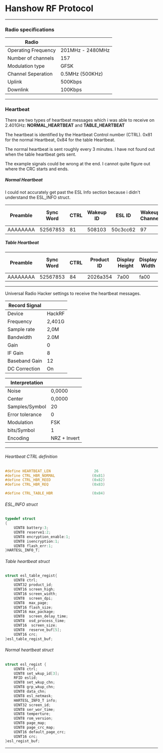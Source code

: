# Hanshow RF Protocol

---

### Radio specifications

| Radio               |                  |
| ------------------- | ---------------- |
| Operating Frequency | 201MHz - 2480MHz |
| Number of channels  | 157              |
| Modulation type     | GFSK             |
| Channel Seperation  | 0.5MHz (500KHz)  |
| Uplink              | 500Kbps          |
| Downlink            | 100Kbps          |

---

### Heartbeat

There are two types of heartbeat messages which i was able to receive on 2.401GHz: **NORMAL_HEARTBEAT** and **TABLE_HEARTBEAT**

The  heartbeat is identified by the Heartbeat Control number (CTRL). 0x81 for the normal Heartbeat, 0x84 for the table Heartbeat. 

The normal heartbeat is sent roughly every 3 minutes. I have not found out when the table heartbeat gets sent.

The example signals could be wrong at the end. I cannot quite figure out where the CRC starts and ends.

##### Normal Heartbeat

I could not accurately get past the ESL Info section because i didn't understand the ESL_INFO struct.

| Preamble | Sync Word | CTRL | Wakeup ID | ESL ID   | Wakeup Channel | Group wakeup channel | Data Channel | Netmask | ESL Info | Display ID | Display Temperature | ROM Version | Page Map | Page CRC Map | Default CRC Page | CRC  |
| -------- | --------- | ---- | --------- | -------- | -------------- | -------------------- | ------------ | ------- | -------- | ---------- | ------------------- | ----------- | -------- | ------------ | ---------------- | ---- |
| AAAAAAAA | 52567853  | 81   | 508103    | 50c3cc62 | 97             | 97                   | 97           | 1d      | 23       | 2026a354   | 04                  | 0c          | 25       | fc           | 3400             | 00cb |

##### Table Heartbeat

| Preamble | Sync Word | CTRL | Product ID | Display Height | Display Width | Display DPI | Max Page | Flash Size | Max Package | Display Delay Time | OSD Process Time | Display Size | Reserve Buffer | CRC  |
| -------- | --------- | ---- | ---------- | -------------- | ------------- | ----------- | -------- | ---------- | ----------- | ------------------ | ---------------- | ------------ | -------------- | ---- |
| AAAAAAAA | 52567853  | 84   | 2026a354   | 7a00           | fa00          | 83          | 04       | e800       | cc00        | 14                 | 01               | d500         | 0020030000     | e21f |

---

Universal Radio Hacker settings to receive the heartbeat messages.

| Record Signal |        |
| ------------- | ------ |
| Device        | HackRF |
| Frequency     | 2,401G |
| Sample rate   | 2,0M   |
| Bandwidth     | 2.0M   |
| Gain          | 0      |
| IF Gain       | 8      |
| Baseband Gain | 12     |
| DC Correction | On     |


| Interpretation  |              |
| --------------- | ------------ |
| Noise           | 0,0000       |
| Center          | 0,0000       |
| Samples/Symbol  | 20           |
| Error tolerance | 0            |
| Modulation      | FSK          |
| bits/Symbol     | 1            |
| Encoding        | NRZ + Invert |

---

###### Heartbeat CTRL definition

```c
#define HEARTBEAT_LEN                    26
#define CTRL_HBR_NORMAL                 (0x81)
#define CTRL_HBR_REED                   (0x82)
#define CTRL_HBR_REQ                    (0x83)

#define CTRL_TABLE_HBR                  (0x84)
```

###### ESL_INFO struct 

```c
typedef struct
{
    UINT8 battery:3;
    UINT8 reserve1:2;
    UINT8 encryption_enable:1;
    UINT8 isencryption:1;
    UINT8 flash_err:1;
}HARTESL_INFO_T;
```

###### Table heartbeat struct

```c
struct esl_table_regist{
    UINT8 ctrl;
    UINT32 product_id;
    UINT16 screen_high;
    UINT16 screen_width;
    UINT8  screen_dpi;
    UINT8  max_page;
    UINT16 flash_size;
    UINT16 max_package;
    UINT8  screen_delay_time;
    UINT8  osd_process_time;
    UINT16  screen_size;
    UINT8  reserve_buf[5];
    UINT16 crc;
}esl_table_regist_buf;
```

###### Normal heartbeat struct

```c
struct esl_regist {
    UINT8 ctrl;
    UINT8 set_wkup_id[3];
    RFID eslid;
    UINT8 set_wkup_chn;
    UINT8 grp_wkup_chn;
    UINT8 data_chn;
    UINT8 esl_netmask;
    HARTESL_INFO_T info;
    UINT32 screen_id;
    UINT8 ser_wor_time;
    UINT8 temperture;
    UINT8 rom_version;
    UINT8 page_map;
    UINT8 page_crc_map;
    UINT16 default_page_crc; 
    UINT16 crc;
}esl_regist_buf;
```

---